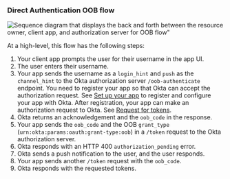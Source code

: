 ### Direct Authentication OOB flow

<div class="full">

![Sequence diagram that displays the back and forth between the resource owner, client app, and authorization server for OOB flow"](/img/authorization/oauth-oob-grant-flow.png)

</div>

<!-- Source for image. Generated using http://www.plantuml.com/plantuml/uml/

skinparam monochrome true
actor "User" as user
participant "Client App (Your app)" as client
participant "Authorization Server (Okta) " as okta

autonumber "<b>#."
client -> user: Prompts user for username
user -> client: Enters username
client -> okta: Sends OOB authentication request to /oob-authenticate
okta -> client: Acknowledges and sends oob_code
client -> okta: Sends oob_code and grant_type in /token request
okta -> client: Responds with HTTP 400 authorization_pending
okta <-> user: Sends push notification to user and user responds
client -> okta: Polls /token endpoint with oob_code
okta -> client: Responds with access token (optionally refresh token)

-->

At a high-level, this flow has the following steps:

1. Your client app prompts the user for their username in the app UI.
1. The user enters their username.
1. Your app sends the username as a `login_hint` and `push` as the `channel_hint` to the Okta authorization server `/oob-authenticate` endpoint.
    You need to register your app so that Okta can accept the authorization request. See [Set up your app](#set-up-your-app) to register and configure your app with Okta. After registration, your app can make an authorization request to Okta. See [Request for tokens](#request-for-tokens).
1. Okta returns an acknowledgement and the `oob_code` in the response.
1. Your app sends the `oob_code` and the OOB `grant_type` (`urn:okta:params:oauth:grant-type:oob`) in a `/token` request to the Okta authorization server.
1. Okta responds with an HTTP 400 `authorization_pending` error.
1. Okta sends a push notification to the user, and the user responds.
1. Your app sends another `/token` request with the `oob_code`.
1. Okta responds with the requested tokens.
